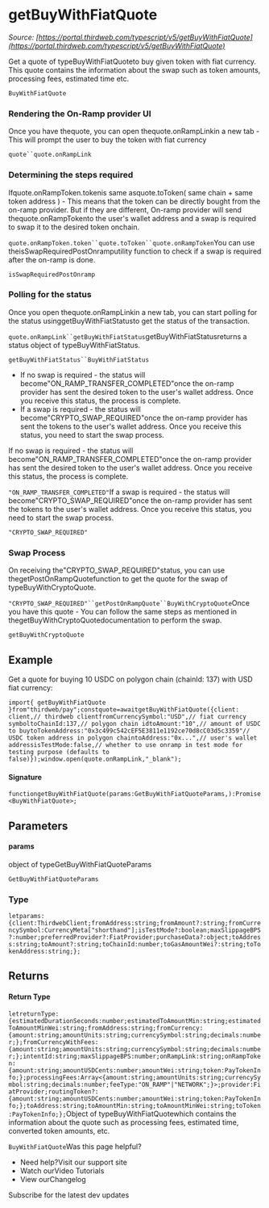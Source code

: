 # getBuyWithFiatQuote

*Source: [https://portal.thirdweb.com/typescript/v5/getBuyWithFiatQuote](https://portal.thirdweb.com/typescript/v5/getBuyWithFiatQuote)*

Get a quote of typeBuyWithFiatQuoteto buy given token with fiat currency.
This quote contains the information about the swap such as token amounts, processing fees, estimated time etc.

`BuyWithFiatQuote`
### Rendering the On-Ramp provider UI

Once you have thequote, you can open thequote.onRampLinkin a new tab - This will prompt the user to buy the token with fiat currency

`quote``quote.onRampLink`
### Determining the steps required

Ifquote.onRampToken.tokenis same asquote.toToken( same chain + same token address ) - This means that the token can be directly bought from the on-ramp provider.
But if they are different, On-ramp provider will send thequote.onRampTokento the user's wallet address and a swap is required to swap it to the desired token onchain.

`quote.onRampToken.token``quote.toToken``quote.onRampToken`You can use theisSwapRequiredPostOnramputility function to check if a swap is required after the on-ramp is done.

`isSwapRequiredPostOnramp`
### Polling for the status

Once you open thequote.onRampLinkin a new tab, you can start polling for the status usinggetBuyWithFiatStatusto get the status of the transaction.

`quote.onRampLink``getBuyWithFiatStatus`getBuyWithFiatStatusreturns a status object of typeBuyWithFiatStatus.

`getBuyWithFiatStatus``BuyWithFiatStatus`
* If no swap is required - the status will become"ON_RAMP_TRANSFER_COMPLETED"once the on-ramp provider has sent the desired token to the user's wallet address. Once you receive this status, the process is complete.
* If a swap is required - the status will become"CRYPTO_SWAP_REQUIRED"once the on-ramp provider has sent the tokens to the user's wallet address. Once you receive this status, you need to start the swap process.

If no swap is required - the status will become"ON_RAMP_TRANSFER_COMPLETED"once the on-ramp provider has sent the desired token to the user's wallet address. Once you receive this status, the process is complete.

`"ON_RAMP_TRANSFER_COMPLETED"`If a swap is required - the status will become"CRYPTO_SWAP_REQUIRED"once the on-ramp provider has sent the tokens to the user's wallet address. Once you receive this status, you need to start the swap process.

`"CRYPTO_SWAP_REQUIRED"`
### Swap Process

On receiving the"CRYPTO_SWAP_REQUIRED"status, you can use thegetPostOnRampQuotefunction to get the quote for the swap of typeBuyWithCryptoQuote.

`"CRYPTO_SWAP_REQUIRED"``getPostOnRampQuote``BuyWithCryptoQuote`Once you have this quote - You can follow the same steps as mentioned in thegetBuyWithCryptoQuotedocumentation to perform the swap.

`getBuyWithCryptoQuote`
## Example

Get a quote for buying 10 USDC on polygon chain (chainId: 137) with USD fiat currency:

`import{ getBuyWithFiatQuote }from"thirdweb/pay";constquote=awaitgetBuyWithFiatQuote({client: client,// thirdweb clientfromCurrencySymbol:"USD",// fiat currency symboltoChainId:137,// polygon chain idtoAmount:"10",// amount of USDC to buytoTokenAddress:"0x3c499c542cEF5E3811e1192ce70d8cC03d5c3359"// USDC token address in polygon chaintoAddress:"0x...",// user's wallet addressisTestMode:false,// whether to use onramp in test mode for testing purpose (defaults to false)});window.open(quote.onRampLink,"_blank");`
#### Signature

`functiongetBuyWithFiatQuote(params:GetBuyWithFiatQuoteParams,):Promise<BuyWithFiatQuote>;`
## Parameters

#### params

object of typeGetBuyWithFiatQuoteParams

`GetBuyWithFiatQuoteParams`
### Type

`letparams:{client:ThirdwebClient;fromAddress:string;fromAmount?:string;fromCurrencySymbol:CurrencyMeta["shorthand"];isTestMode?:boolean;maxSlippageBPS?:number;preferredProvider?:FiatProvider;purchaseData?:object;toAddress:string;toAmount?:string;toChainId:number;toGasAmountWei?:string;toTokenAddress:string;};`
## Returns

#### Return Type

`letreturnType:{estimatedDurationSeconds:number;estimatedToAmountMin:string;estimatedToAmountMinWei:string;fromAddress:string;fromCurrency:{amount:string;amountUnits:string;currencySymbol:string;decimals:number;};fromCurrencyWithFees:{amount:string;amountUnits:string;currencySymbol:string;decimals:number;};intentId:string;maxSlippageBPS:number;onRampLink:string;onRampToken:{amount:string;amountUSDCents:number;amountWei:string;token:PayTokenInfo;};processingFees:Array<{amount:string;amountUnits:string;currencySymbol:string;decimals:number;feeType:"ON_RAMP"|"NETWORK";}>;provider:FiatProvider;routingToken?:{amount:string;amountUSDCents:number;amountWei:string;token:PayTokenInfo;};toAddress:string;toAmountMin:string;toAmountMinWei:string;toToken:PayTokenInfo;};`Object of typeBuyWithFiatQuotewhich contains the information about the quote such as processing fees, estimated time, converted token amounts, etc.

`BuyWithFiatQuote`Was this page helpful?

* Need help?Visit our support site
* Watch ourVideo Tutorials
* View ourChangelog

Subscribe for the latest dev updates

